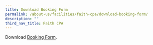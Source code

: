 ```yaml
---
title: Download Booking Form
permalink: /about-us/facilities/faith-cpa/download-booking-form/
description: ""
third_nav_title: Faith CPA
---
```

Download <a target="_blank" href="/files/cpa_booking_form_wef_2019.pdf">Booking Form</a>.
